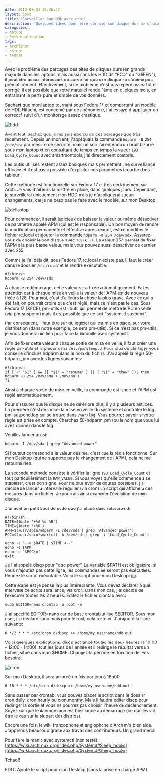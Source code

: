 ```yaml
---
date: 2012-08-31 17:46:47
layout: post
title: "Surveiller son HDD avec cron"
description: "Quelques idées pour être sûr que son disque dur ne s'abime pas prématurément."
categories:
- Astuce
- Personnalisation
tags:
- archlinux
- astuce
- fedora
---
```


Avec le problème des parcages des têtes de disques durs (en grande majorité dans les laptops, mais aussi dans les HDD dit "ECO" ou "GREEN"), il peut être assez intéressant de surveiller que son disque ne s'abime pas prématurément. Effectivement, si ce problème n'est pas repéré assez tôt et corrigé, il est possible que votre matériel rende l'âme en quelques mois, en entrainant la perte pure et simple de vos données.

<!-- more -->

Sachant que mon laptop tournant sous Fedora 17 et comportant un modèle de HDD Hitachi, est concerné par ce phénomène, j'ai essayé d'appliquer un correctif suivi d'un monitorage assez drastique.

<img class="imgcenter" alt="hdd" src="http://linuxien.legtux.org/uploads/images/2012/08/hitachi.jpg">

Avant tout, sachez que je me suis aperçu de ces parcages que très récemment. Depuis un moment, j'appliquais la commande `hdparm -B 254 /dev/sda` par mesure de sécurité, mais un soir j'ai entendu un bruit bizarre sous mon laptop et en consultant de temps en temps la valeur `193 Load_Cycle_Count` avec smartmontools, j'ai directement compris.

Les outils utilisés restent assez basiques mais permettent une surveillance efficace et il est aussi possible d'exploiter ces paramètres (courbe dans tableur).

Cette méthode est fonctionnelle sur Fedora 17 et très certainement sur Arch. Je vais d'ailleurs la mettre en place, dans quelques jours. Cependant, je surveillerai uniquement mon HDD mais je n'appliquerai aucun changements, car je ne peux pas le faire avec le modèle, sur mon Desktop.

<img class="imgcenter" alt="dellaptop" src="http://linuxien.legtux.org/uploads/images/2012/08/laptop.jpg">

Pour commencer, il serait judicieux de baisser la valeur ou même désactiver ce paramètre appelé APM (qui est le responsable). Un bon moyen de rendre la modification permanente et effective après reboot, est de modifier le fichier rc.local et ajouter la commande `hdparm -B 254 /dev/sdx`. Assurez-vous de choisir le bon disque avec `fdisk -l`. La valeur 254 permet de fixer l'APM à la plus basse valeur, mais vous pouvez aussi désactiver ce dernier avec 255.

Comme je l'ai déjà dit, sous Fedora 17, rc.local n'existe pas. Il faut le créer dans le dossier `/etc/rc.d/` et le rendre exécutable.

	#!/bin/sh
	hdparm -B 254 /dev/sdx

À chaque redémarrage, cette valeur sera fixée automatiquement. Faites attention car à chaque mise en veille la valeur de l'APM est de nouveau fixée à 128. Pour moi, c'est d'ailleurs la chose la plus grave. Avec ce qui a été fait, on pourrait croire que c'est réglé, mais ce n'est pas le cas. Sous Fedora 17 (XFCE), pm-utils est l'outil qui permet de mettre le PC en veille (via pm-suspend) mais il est possible que ce soit "systemctl suspend".

Par conséquent, il faut être sûr du logiciel qui est mis en place, sur votre distribution (dans notre exemple, ce sera pm-utils). Si ce n'est pas pm-utils, je vous donnerai un lien pour faire la bidouille avec systemctl.

Afin de fixer cette valeur à chaque sortie de mise en veille, il faut créer une règle pm-utils et la placer dans `/etc/pm/sleep.d`. Pour plus de clarté, je vous conseille d'inclure hdparm dans le nom du fichier. J'ai appelé la règle 50-hdparm_pm avec les lignes suivantes:

	#!/bin/sh
	if [ -n "$1" ] && ([ "$1" = "resume" ] || [ "$1" = "thaw" ]); then
 	hdparm -B 254 /dev/sda > /dev/null
	fi

Ainsi à chaque sortie de mise en veille, la commande est lancé et l'APM est réglé automatiquement.

Pour s'assurer que le disque ne se détériore plus, il y a plusieurs astuces. La première c'est de lancer la mise en veille du système et contrôler le log pm-suspend.log qui se trouve dans `/var/log`. Vous pourrez savoir si votre règle est prise en compte. Cherchez 50-hdparm_pm (ou le nom que vous lui avez donné) dans le log.

Veuillez lancer aussi:

	hdparm -I /dev/sda | grep "Advanced power"

Si l'output correspond à la valeur désirée, c'est que la règle fonctionne. Sur mon Desktop (qui ne supporte pas le changement de l'APM), cela ne me retourne rien.

La seconde méthode consiste à vérifier la ligne `193 Load_Cycle_Count` et tout particulièrement la `RAW_VALUE`. Si vous voyez qu'elle commence à se stabiliser, c'est bon signe. Pour ne plus avoir de doutes possibles, j'ai décidé de lancer à intervalle régulier (via cron) un script qui affichera ces mesures dans un fichier. Je pourrais ainsi examiner l'évolution de mon disque.

J'ai écrit un petit bout de code que j'ai placé dans /etc/cron.d:

	#!/bin/sh
	DATE=$(date '+%A %d %B')
	TIME=$(date '+%R')
	APM=$(/usr/sbin/hdparm -I /dev/sda | grep 'Advanced power')
	PCC=$(/usr/sbin/smartctl -A /dev/sda | grep -i 'Load_Cycle_Count')
	
	echo -e "--> $DATE | $TIME <--"
	echo -e $APM
	echo -e "$PCC\n"
	exit

Je l'ai appelé discp pour "disc power". La variable $PATH est obligatoire, si vous n'ajoutez pas cette ligne, les commandes ne seront pas exécutées. Rendez le script exécutable. Voici le script pour mon Desktop: [ici](https://github.com/Ypnose/Madfiles/blob/master/bin/discd).

Cette étape est je pense la plus intéressante. Vous devez déclarer à quel intervalle ce script sera lancé, via cron. Dans mon cas, j'ai décidé de l’exécuter toutes les 2 heures. Éditez le fichier crontab avec:

	sudo EDITOR=nano crontab -u root -e

J'ai spécifié EDITOR=nano car de base crontab utilise $EDITOR. Sous mon user, j'ai déclaré nano mais pour le root, cela reste vi. J'ai ajouté la ligne suivante:

	0 */2 * * * /etc/cron.d/discp >> /home/my_username/hdd.out

Voici quelques explications: discp est lancé toutes les deux heures (à 10:00 - 12:00 - 14:00), tout les jours de l'année et il redirige le résultat vers un fichier, situé dans mon $HOME. Changez la période en fonction de  vos besoins.

<img class="imgcenter" alt="cron" src="http://linuxien.legtux.org/uploads/images/2012/08/crontab-syntax.gif">

Sur mon Desktop, il sera amorcé un fois par jour à 18h00.

	0 18 * * * /etc/cron.d/discp >> /home/my_username/hdd.out

Sans passer par crontab, vous pouvez placer le script dans le dossier cron.daily, cron.hourly ou cron.monthy. Mais il faudra éditer discp pour rediriger la sortie et vous ne pourrez pas choisir, l'heure de déclenchement. Soyez sûr que le daemon cron est bien lancé au démarrage (ce qui devrait être le cas sur la plupart des distribs).

Encore une fois, le wiki francophone et anglophone d'Arch m'a bien aidé. J'apprends beaucoup grâce aux travail des contributeurs. Un grand merci!

Pour faire la manip avec systemctl (non testé): [https://wiki.archlinux.org/index.php/Systemd#Sleep_hooks](https://wiki.archlinux.org/index.php/Systemd#Sleep_hooks)

Tchao!!

EDIT: Ajouté le script pour mon Desktop (sans la prise en charge APM).
